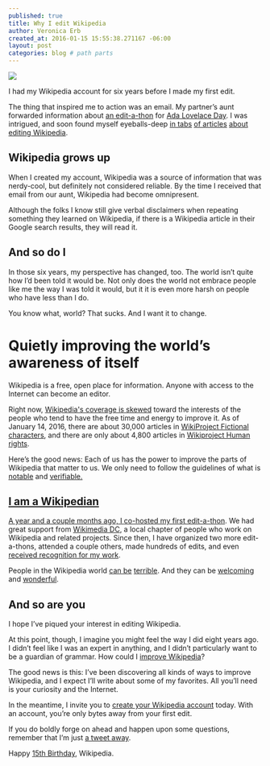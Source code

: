 ```yaml
---
published: true
title: Why I edit Wikipedia
author: Veronica Erb
created_at: 2016-01-15 15:55:38.271167 -06:00
layout: post
categories: blog # path parts
---
```


<a href="https://www.flickr.com/photos/26536462@N06/24322027021/in/dateposted-public/"><img src="https://c2.staticflickr.com/2/1691/24322027021_71b23e0499.jpg" /></a>

I had my Wikipedia account for six years before I made my first edit.

The thing that inspired me to action was an email. My partner’s aunt forwarded information about <a href="https://en.wikipedia.org/wiki/Wikipedia:Meetup/Ada_Lovelace_Edit-a-thon_2013_-_Brown">an edit-a-thon</a> for <a href="http://findingada.com/">Ada Lovelace Day</a>. I was intrigued, and soon found myself eyeballs-deep <a href="https://en.wikipedia.org/wiki/Wikipedia:Tutorial">in tabs</a> <a href="https://en.wikipedia.org/wiki/Help:Editing">of articles</a> <a href="https://en.wikipedia.org/wiki/Wikipedia:Five_pillars">about editing Wikipedia</a>.

## Wikipedia grows up

When I created my account, Wikipedia was a source of information that was nerdy-cool, but definitely not considered reliable. By the time I received that email from our aunt, Wikipedia had become omnipresent.

Although the folks I know still give verbal disclaimers when repeating something they learned on Wikipedia, if there is a Wikipedia article in their Google search results, they will read it.

## And so do I

In those six years, my perspective has changed, too. The world isn’t quite how I’d been told it would be. Not only does the world not embrace people like me the way I was told it would, but it it is even more harsh on people who have less than I do.

You know what, world? That sucks. And I want it to change.

# Quietly improving the world’s awareness of itself

Wikipedia is a free, open place for information. Anyone with access to the Internet can become an editor.

Right now, <a href="https://en.wikipedia.org/wiki/Wikipedia:Systemic_bias">Wikipedia's coverage is skewed</a> toward the interests of the people who tend to have the free time and energy to improve it. As of January 14, 2016, there are about 30,000 articles in <a href="https://en.wikipedia.org/wiki/Wikipedia:WikiProject_Fictional_characters">WikiProject Fictional characters</a>, and there are only about 4,800 articles in <a href="https://en.wikipedia.org/wiki/Wikipedia:WikiProject_Human_rights">Wikiproject Human rights</a>.

Here’s the good news: Each of us has the power to improve the parts of Wikipedia that matter to us. We only need to follow the guidelines of what is <a href="https://en.wikipedia.org/wiki/Wikipedia:Notability">notable</a> and <a href="https://en.wikipedia.org/wiki/Wikipedia:Verifiability">verifiable.

## I am a Wikipedian

A year and a couple months ago, I <a href="https://en.wikipedia.org/wiki/Wikipedia:Meetup/DC/First_Edit_DC_Neighborhoods">co-hosted my first edit-a-thon</a>. We had great support from <a href="https://wikimediadc.org/wiki/Home">Wikimedia DC</a>, a local chapter of people who work on Wikipedia and related projects. Since then, I have organized two more edit-a-thons, attended a couple others, made hundreds of edits, and even <a href="https://wikimediadc.org/wiki/Internal:2015_awards">received recognition for my work</a>.

People in the Wikipedia world <a href="http://www.npr.org/2015/03/12/392568604/dont-you-dare-use-comprised-of-on-wikipedia-one-editor-will-take-it-out">can be</a> <a href="http://www.theatlantic.com/technology/archive/2015/10/how-wikipedia-is-hostile-to-women/411619/">terrible</a>. And they can be <a href="https://en.wikipedia.org/wiki/Wikipedia:Teahouse">welcoming</a> and <a href="https://medium.com/message/meet-the-woman-who-deleted-marissa-mayers-five-children-8ad8fab12ae3#.bvkjf0xlo
">wonderful</a>.

## And so are you

I hope I’ve piqued your interest in editing Wikipedia.

At this point, though, I imagine you might feel the way I did eight years ago. I didn’t feel like I was an expert in anything, and I didn’t particularly want to be a guardian of grammar. How could I <a href="https://en.wikipedia.org/wiki/Help:Getting_started">improve Wikipedia</a>?

The good news is this: I’ve been discovering all kinds of ways to improve Wikipedia, and I expect I’ll write about some of my favorites. All you’ll need is your curiosity and the Internet.

In the meantime, I invite you to <a href="https://en.wikipedia.org/w/index.php?title=Special:UserLogin&returnto=Wikipedia%3ATeahouse">create your Wikipedia account</a> today. With an account, you’re only bytes away from your first edit.

If you do <a href-="https://en.wikipedia.org/wiki/Wikipedia:Be_bold">boldly</a> forge on ahead and happen upon some questions, remember that I’m just <a href="https://twitter.com/verbistheword">a tweet away</a>.

Happy <a href="https://15.wikipedia.org/">15th Birthday</a>, Wikipedia.